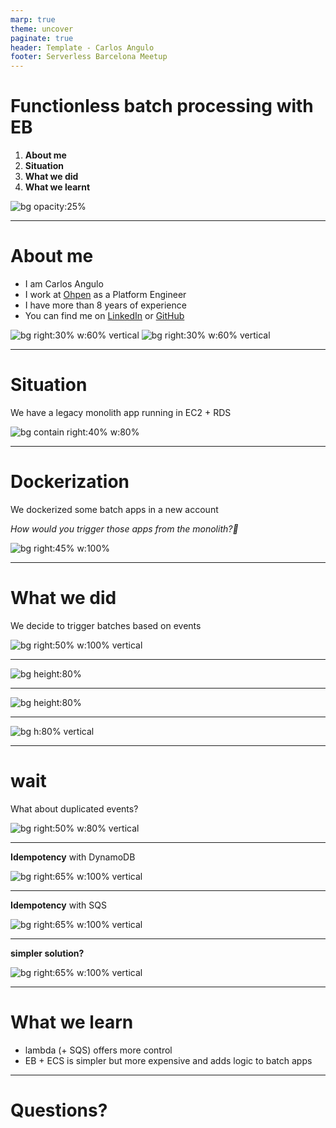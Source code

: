 ```yaml
---
marp: true
theme: uncover
paginate: true
header: Template - Carlos Angulo
footer: Serverless Barcelona Meetup
---
```


<!--
_class: invert
-->

# **Functionless batch processing with EB**

1. **About me**
2. **Situation**
3. **What we did**
4. **What we learnt**

![bg opacity:25%](https://secure.meetupstatic.com/photos/event/c/1/9/4/600_478429556.jpeg)

---


# **About me**

- I am Carlos Angulo
- I work at [Ohpen](https://www.ohpen.com) as a Platform Engineer
- I have more than 8 years of experience
- You can find me on [LinkedIn](www.linkedin.com/in/angulomascarell) or [GitHub](https://github.com/cangulo)

![bg right:30% w:60% vertical](assets/imgs/profile_medium.png)
![bg right:30% w:60% vertical](assets/imgs/linkedin-qr-code.jpeg)

---

# **Situation**

We have a legacy monolith app running in EC2 + RDS

<!-- 
Comment: 
  - We had multiple services that perform batch jobs as daily reports generation
  - Those services are executed once a day in a EC2 instance
-->

![bg contain right:40% w:80% ](assets/imgs/1-legacy-account.excalidraw.png)

---

# **Dockerization**

We dockerized some batch apps in a new account

_How would you trigger those apps from the monolith?🤔_

<!-- 
Comment:
  - We migrated those projects to docker containers and deploy them in a new AWS account
  - The only step left is how to trigger the modernized apps?
    * Trigger the ECS task directly from the EC2 by assuming a role with the permissions required
      - This couples both solutions
    * Make the monolith post a message to a SNS topic which will trigger the lambda
      - This is a better because it decouples but requires cross-account access for the SNS topic
-->

![bg right:45% w:100% ](assets/imgs/2-dockerization.excalidraw.png)

---

# **What we did**

We decide to trigger batches based on events

<!-- 
Comment: 
  - We create the batch runner lambda reusing monolith code
  - lambda triggers different task based on the event type
  - It was the solution with less changes for developers
  - Lambda must be in the same NWK as ECS
-->

![bg right:50% w:100% vertical](assets/imgs/3-lambda-batchrunner.excalidraw.png)

---

<!-- 
Comment: 
  - DotNet, so developer friendly
  - Command Parameters and Environment Variables, 
  - ContainerOverrides, we can customize the execution based on the event 
-->

![bg height:80% ](assets/imgs/6-runbatch-code.png)

---

<!-- Comment: 
  - Here we get the ECS config for the btach provided in the event
  - Please note
    - We get the batchInfo filter by the BatchTypeId 
    - We provide a TraceId as EV for monitoring
    - We provide the event parameters (parameters for bussiness) as EV
-->

![bg height:80% ](assets/imgs/7-runbatch-code-get-config.png)

---

![bg h:80% vertical](assets/imgs/8-runbatch-permissions.png)

<!-- 
Comment: 
  - Permissions: pass role and run task
  - arn with a wildcard to limit the scope to our bath apps
-->

---

# **wait**

What about duplicated events?

![bg right:50% w:80% vertical](assets/imgs/duplicated-events.jpg)

<!-- 
Comment: 
  - EB ensures that at least one delivery succeeds but duplicated events can come
  - How would you handled them? Please note this is a idempotency problem, for the same input we want to return 
    * One option is to use a Dynamo DB to store and idempotency key for each execution
-->

---

**Idempotency** with DynamoDB

<!-- store an idempotency key in a DynamoDB -->

<!-- 
Comment: 
  - Each event we receive will be hashed into an idempotency key
      * if the event is not registered, we proceed to execute the ECS task
      * if we receive an event that is already registered in the DB, we ignore it because we don't want to execute it to save costs
-->

![bg right:65% w:100% vertical](assets/imgs/4-idemptency-dynamo.excalidraw.png)

---

**Idempotency** with SQS

<!-- 
Comment:
  - No code change needed!☁️
  - We solve this using SQS instead of code + DB. 💸
  - We have a idempotency Windows of 5m which is enough because we have an orchestrator that trigger the batches once per day

Ref: Slide 55
https://d1.awsstatic.com/events/Summits/reinvent2022/API307-R_Designing-event-driven-integrations-using-Amazon-EventBridge.pdf
S3:
https://docs.aws.amazon.com/AWSSimpleQueueService/latest/SQSDeveloperGuide/using-messagededuplicationid-property.html

-->

![bg right:65% w:100% vertical](assets/imgs/5-idemptency-sqs.excalidraw.png)

---

**simpler solution?**

<!-- Comment: 
  - We realize we can skip the lambda and trigger the batches directly
  - We realize we can trigger directly the task with EB
  - We have to give EB the same permissions we gave to the lambda before
-->

![bg right:65% w:100% vertical](assets/imgs/11-eb-ecs.excalidraw.png)

---

# **What we learn**

- lambda (+ SQS) offers more control
- EB + ECS is simpler but more expensive and adds logic to batch apps

<!-- 
Comments:
- Lambda + SQS 
  - offers more control because there is a single point to validate input and trigger the batches
  - Single Point of Failure
  - Cheaper because we don't get to execute apps if the input is invalid
- Event Bridge and service integration
  - Simpler, no need of lambda and SQS but need a DynamoDB
  - However, each app must implement idempotency and use the DynamoDB
  - Apps will always be executed making the solution more expensive since Fargate charges you 1 minute per execution.
- Pretty much the same amount of code, just in a different place. 
-->

---

# **Questions?**
